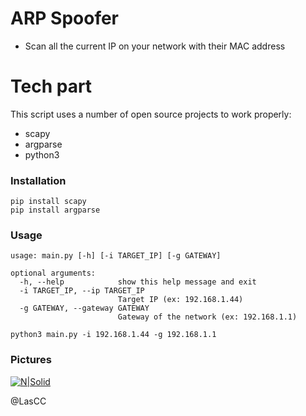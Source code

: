 # ARP Spoofer 

- Scan all the current IP on your network with their MAC address

# Tech part

This script uses a number of open source projects to work properly:

- scapy
- argparse
- python3

### Installation

```
pip install scapy 
pip install argparse
```

### Usage

```
usage: main.py [-h] [-i TARGET_IP] [-g GATEWAY]

optional arguments:
  -h, --help            show this help message and exit
  -i TARGET_IP, --ip TARGET_IP
                        Target IP (ex: 192.168.1.44)
  -g GATEWAY, --gateway GATEWAY
                        Gateway of the network (ex: 192.168.1.1)
```

```
python3 main.py -i 192.168.1.44 -g 192.168.1.1
```

### Pictures

[![N|Solid](https://i.imgur.com/1uGJ4d4.png)](https://i.imgur.com/1uGJ4d4.png)

@LasCC

